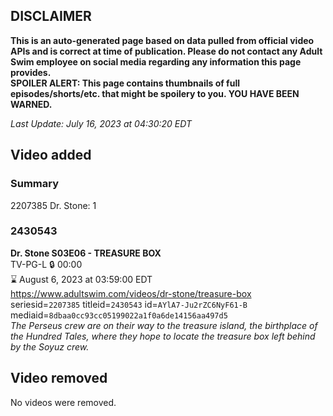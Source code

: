 ## DISCLAIMER
**This is an auto-generated page based on data pulled from official video APIs and is correct at time of publication. Please do not contact any Adult Swim employee on social media regarding any information this page provides.**  
**SPOILER ALERT: This page contains thumbnails of full episodes/shorts/etc. that might be spoilery to you. YOU HAVE BEEN WARNED.**  

_Last Update: July 16, 2023 at 04:30:20 EDT_
## Video added
### Summary
2207385 Dr. Stone: 1  
### 2430543
**Dr. Stone S03E06 - TREASURE BOX**  
TV-PG-L 🔒 00:00  
⌛ August 6, 2023 at 03:59:00 EDT  
https://www.adultswim.com/videos/dr-stone/treasure-box  
seriesid=`2207385` titleid=`2430543` id=`AYlA7-Ju2rZC6NyF61-B` mediaid=`8dbaa0cc93cc05199022a1f0a6de14156aa497d5`  
_The Perseus crew are on their way to the treasure island, the birthplace of the Hundred Tales, where they hope to locate the treasure box left behind by the Soyuz crew._  
## Video removed
No videos were removed.  

